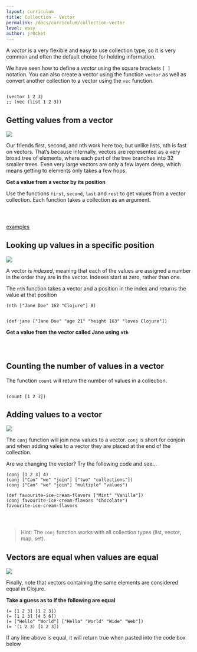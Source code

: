 ```yaml
---
layout: curriculum
title: Collection - Vector
permalink: /docs/curriculum/collection-vector
level: easy
author: jr0cket
---
```


A _vector_ is a very flexible and easy to use collection type, so it is very common and often the default choice for holding information.

We have seen how to define a _vector_ using the square brackets `[ ]` notation.  You can also create a vector using the function `vector` as well as convert another collection to a vector using the `vec` function.

<!-- Using expression evaluation fix to make string appear as a value in klipse -->
<pre><code class="language-klipse" data-eval-context="expr">
(vector 1 2 3)
;; (vec (list 1 2 3))
</code></pre>


## Getting values from a vector

<img src="{{ site.baseurl }}/img/clojurebridgelondon-mini-challenge.png" class="mini-challenge" />

Our friends first, second, and nth work here too; but unlike lists, nth is fast on vectors. That’s because internally, vectors are represented as a very broad tree of elements, where each part of the tree branches into 32 smaller trees. Even very large vectors are only a few layers deep, which means getting to elements only takes a few hops.

**Get a value from a vector by its position**

Use the functions `first`, `second`, `last` and `rest` to get values from a vector collection.  Each function takes a collection as an argument.

<!-- Using expression evaluation fix to make string appear as a value in klipse -->
<pre><code class="language-klipse" data-eval-context="expr">

</code></pre>

[examples](https://gist.github.com/72a00ca49d60b16bbde263b0e76d33fc)


## Looking up values in a specific position

<img src="{{ site.baseurl }}/img/clojurebridgelondon-mini-challenge.png" class="mini-challenge" />

A vector is _indexed_, meaning that each of the values are assigned a number in the order they are in the vector.  Indexes start at zero, rather than one.

The `nth` function takes a vector and a position in the index and returns the value at that position

```
(nth ["Jane Doe" 162 "Clojure"] 0)
```

<!-- Using expression evaluation fix to make string appear as a value in klipse -->
<pre><code class="language-klipse" data-eval-context="expr">
(def jane ["Jane Doe" "age 21" "height 163" "loves Clojure"])
</code></pre>

**Get a value from the vector called Jane using `nth`**

<!-- Using expression evaluation fix to make string appear as a value in klipse -->
<pre><code class="language-klipse" data-eval-context="expr">

</code></pre>


## Counting the number of values in a vector

The function `count` will return the number of values in a collection.

<!-- Using expression evaluation fix to make string appear as a value in klipse -->
<pre><code class="language-klipse" data-eval-context="expr">
(count [1 2 3])
</code></pre>


## Adding values to a vector

<img src="{{ site.baseurl }}/img/clojurebridgelondon-mini-challenge.png" class="mini-challenge" />

The `conj` function will join new values to a vector.  `conj` is short for conjoin and when adding vales to a vector they are placed at the end of the collection.

Are we changing the vector?  Try the following code and see...

```
(conj [1 2 3] 4)
(conj ["Can" "we" "join"] ["two" "collections"])
(conj ["Can" "we" "join"] "multiple" "values")

(def favourite-ice-cream-flavors ["Mint" "Vanilla"])
(conj favourite-ice-cream-flavors "Chocolate")
favourite-ice-cream-flavors
```

<!-- Using expression evaluation fix to make string appear as a value in klipse -->
<pre><code class="language-klipse" data-eval-context="expr">

</code></pre>

> Hint: The `conj` function works with all collection types (list, vector, map, set).


## Vectors are equal when values are equal

<img src="{{ site.baseurl }}/img/clojurebridgelondon-mini-challenge.png" class="mini-challenge" />

Finally, note that vectors containing the same elements are considered equal in Clojure.

**Take a guess as to if the following are equal**

```
(= [1 2 3] [1 2 3])
(= [1 2 3] [4 5 6])
(= ["Hello" "World"] ["Hello" "World" "Wide" "Web"])
(= '(1 2 3) [1 2 3])
```

If any line above is equal, it will return true when pasted into the code box below

<!-- Using expression evaluation fix to make string appear as a value in klipse -->
<pre><code class="language-klipse" data-eval-context="expr">

</code></pre>
